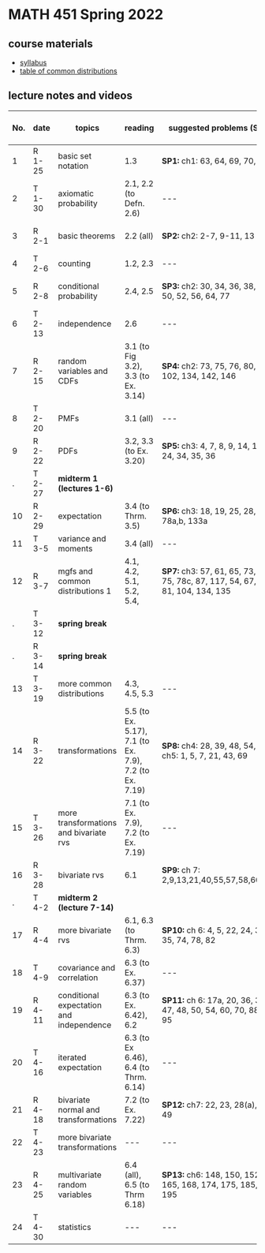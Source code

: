 # MATH 451 Spring 2022

## course materials

- [syllabus](docs/syllabus.md)
- [table of common distributions](docs/distab_small.pdf)


## lecture notes and videos

No. | date | topics | reading | suggested problems (SP) | notes | videos | quiz problem (QP) | 
--- | --- | --- | --- | --- | --- | --- | --- | 
1|R 1-25 | basic set notation |  1.3 | **SP1:**  ch1: 63, 64, 69, 70, 73 | [sec1](lns/lec1_1.pdf), [sec2](lns/lec1_2.pdf)| [vid1](), [vid2]()| [QP 1](qp/qp1.pdf) due Feb 1 | 
2|T 1-30 | axiomatic probability |  2.1, 2.2 (to Defn. 2.6) | --- | [sec1](lns/lec2_1.pdf), [sec2](lns/lec2_2.pdf)| [vid1](), [vid2]()| --- | 
3|R 2-1 | basic theorems |  2.2 (all) | **SP2:**  ch2: 2-7, 9-11, 13 | [sec1](lns/lec3_1.pdf), [sec2](lns/lec3_2.pdf)| [vid1](), [vid2]()| [QP 2](qp/qp2.pdf) due Feb 8 | 
4|T 2-6 | counting |  1.2, 2.3 | --- | [sec1](lns/lec4_1.pdf), [sec2](lns/lec4_2.pdf)| [vid1]() | --- | 
5|R 2-8 | conditional probability |  2.4, 2.5 | **SP3:**  ch2: 30, 34, 36, 38, 48, 50, 52, 56, 64, 77 | [sec1](lns/lec5_1.pdf), [sec2](lns/lec5_2.pdf)| [vid1](), [vid2]()| [QP 3](qp/qp3.pdf) due Feb 15 | 
6|T 2-13 | independence |  2.6 | --- | [sec1](lns/lec6_1.pdf), [sec2](lns/lec6_2.pdf)| [vid1](), [vid2]()| --- |
7|R 2-15 | random variables and CDFs | 3.1 (to Fig 3.2), 3.3 (to Ex. 3.14) | **SP4:**  ch2: 73, 75, 76, 80, 94, 102, 134, 142, 146 | [sec1](lns/lec7_1.pdf), [sec2](lns/lec7_2.pdf)| [vid1](), [vid2]()| [QP 4](qp/qp4.pdf) due Feb 22 | 
8|T 2-20 | PMFs |  3.1 (all) | --- | [sec1](lns/lec8_1.pdf), [sec2](lns/lec8_2.pdf)| [vid1](), [vid2]()| --- |
9|R 2-22 | PDFs |  3.2, 3.3 (to Ex. 3.20) | **SP5:**  ch3: 4, 7, 8, 9, 14, 15, 24, 34, 35, 36| [sec1](lns/lec9_1.pdf), [sec2](lns/lec9_2.pdf)| [vid1](), [vid2]()| [QP 5](qp/qp5.pdf) due Feb 29 | 
. |T 2-27 | **midterm 1 (lectures 1-6)**  |
10|R 2-29 | expectation |  3.4 (to Thrm. 3.5)| **SP6:**  ch3: 18, 19, 25, 28, 48, 78a,b, 133a | [sec1](lns/lec10_1.pdf), [sec2](lns/lec10_2.pdf)| [vid1]()|  [QP 6](qp/qp6.pdf) due Mar 7 | 
11|T 3-5 | variance and moments |  3.4 (all) | --- | [sec1](lns/lec11_1.pdf), [sec2](lns/lec11_2.pdf)| [vid1](), [vid2]()| --- | 
12|R 3-7 | mgfs and common distributions 1 |  4.1, 4.2, 5.1, 5.2, 5.4, | **SP7:**  ch3: 57, 61, 65, 73, 74, 75, 78c, 87, 117, 54, 67, 71, 81, 104, 134, 135| [sec1](lns/lec12_1.pdf), [sec2](lns/lec12_2.pdf)| [vid2]()| [QP7](qp/qp7.pdf) due Mar 21 | 
.|T  3-12 | **spring break** |
.|R  3-14 | **spring break** |
13|T 3-19 | more common distributions |  4.3, 4.5, 5.3 | --- | [sec1](lns/lec13_1.pdf), [sec2](lns/lec13_2.pdf)| [vid1](), [vid2]()| --- | 
14|R 3-22 | transformations | 5.5 (to Ex. 5.17), 7.1 (to Ex. 7.9), 7.2 (to Ex. 7.19) | **SP8:**  ch4: 28, 39, 48, 54, ch5: 1, 5, 7, 21, 43, 69 | [sec1](lns/lec14_1.pdf), [sec2](lns/lec14_2.pdf)| [vid1](), [vid2]() | [QP8](qp/qp8.pdf) due Mar 28 | 
15|T 3-26 | more transformations and bivariate rvs | 7.1 (to Ex. 7.9), 7.2 (to Ex. 7.19)  | --- | [sec1](lns/lec15_1.pdf), [sec2](lns/lec15_2.pdf)| [vid1](), [vid2]()| --- | 
16|R 3-28 | bivariate rvs | 6.1 | **SP9:**  ch 7: 2,9,13,21,40,55,57,58,60,63 | [sec1](lns/lec16_1.pdf), [sec2](lns/lec16_2.pdf)| [vid1]()| [QP9](qp/qp9.pdf) due Apr 4 | 
. |T 4-2 | **midterm 2 (lecture 7-14)** | 
17|R 4-4 | more bivariate rvs |  6.1, 6.3 (to Thrm. 6.3) | **SP10:**  ch 6: 4, 5, 22, 24, 32, 35, 74, 78, 82 | [sec1](lns/lec17_1.pdf), [sec2](lns/lec17_2.pdf)| [vid1](), [vid2]()| [QP10](qp/qp10.pdf) due Apr 11 | 
18|T 4-9 | covariance and correlation |  6.3 (to Ex. 6.37) | --- | [sec1](lns/lec18_1.pdf), [sec2](lns/lec18_2.pdf)| [vid1](), [vid2]()| --- | 
19|R 4-11 | conditional expectation and independence |  6.3 (to Ex. 6.42), 6.2  | **SP11:**  ch 6: 17a, 20, 36, 37, 47, 48, 50, 54, 60, 70, 88, 95 | [sec1](lns/lec19_1.pdf), [sec2](lns/lec19_2.pdf)| [vid2]()| [QP11](qp/qp11.pdf) due Apr 18 | 
20|T 4-16 | iterated expectation | 6.3 (to Ex 6.46), 6.4 (to Thrm. 6.14)  | --- | [sec1](lns/lec20_1.pdf), [sec2](lns/lec20_2.pdf)| [vid2]()| --- | 
21|R 4-18 | bivariate normal and transformations |  7.2 (to Ex. 7.22) | **SP12:**  ch7: 22, 23, 28(a), 38, 49 | [sec1](lns/lec21_1.pdf), [sec2](lns/lec21_2.pdf)| [vid1](), [vid2]()| [QP12](qp/qp12.pdf) due April 25 | 
22|T 4-23 | more bivariate transformations | --- | --- | [notes](lns/lec22.pdf) | [vid]() | --- | 
23|R 4-25 | multivariate random variables | 6.4 (all), 6.5 (to Thrm 6.18) | **SP13:**  ch6: 148, 150, 152, 165, 168, 174, 175, 185, 195 | [notes](lns/lec23.pdf)| [vid]() | --- | 
24|T 4-30 | statistics | --- | --- |  [sec1](lns/lec24_1.pdf) [sec2](lns/lec24_2.pdf)| [vid1]() [vid2]() | --- |
